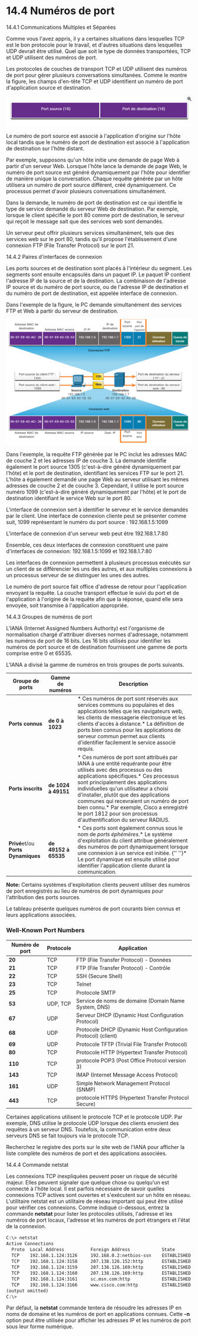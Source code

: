 # 14.4 Numéros de port


14.4.1 Communications Multiples et Séparées

Comme vous l'avez appris, il y a certaines situations dans lesquelles TCP est le bon protocole pour le travail, et d'autres situations dans lesquelles UDP devrait être utilisé. Quel que soit le type de données transportées, TCP et UDP utilisent des numéros de port.

Les protocoles de couches de transport TCP et UDP utilisent des numéros de port pour gérer plusieurs conversations simultanées. Comme le montre la figure, les champs d'en-tête TCP et UDP identifient un numéro de port d'application source et destination.

![1737592649297](images/5-Ports/1737592649297.png)


Le numéro de port source est associé à l'application d'origine sur l'hôte local tandis que le numéro de port de destination est associé à l'application de destination sur l'hôte distant.

Par exemple, supposons qu'un hôte initie une demande de page Web à partir d'un serveur Web. Lorsque l'hôte lance la demande de page Web, le numéro de port source est généré dynamiquement par l'hôte pour identifier de manière unique la conversation. Chaque requête générée par un hôte utilisera un numéro de port source différent, créé dynamiquement. Ce processus permet d'avoir plusieurs conversations simultanément.

Dans la demande, le numéro de port de destination est ce qui identifie le type de service demandé du serveur Web de destination. Par exemple, lorsque le client spécifie le port 80 comme port de destination, le serveur qui reçoit le message sait que des services web sont demandés.

Un serveur peut offrir plusieurs services simultanément, tels que des services web sur le port 80, tandis qu'il propose l'établissement d'une connexion FTP (File Transfer Protocol) sur le port 21.


14.4.2 Paires d'interfaces de connexion

Les ports sources et de destination sont placés à l'intérieur du segment. Les segments sont ensuite encapsulés dans un paquet IP. Le paquet IP contient l'adresse IP de la source et de la destination. La combinaison de l'adresse IP source et du numéro de port source, ou de l'adresse IP de destination et du numéro de port de destination, est appelée interface de connexion.

Dans l'exemple de la figure, le PC demande simultanément des services FTP et Web à partir du serveur de destination.

![1737592701689](images/5-Ports/1737592701689.png)



Dans l'exemple, la requête FTP générée par le PC inclut les adresses MAC de couche 2 et les adresses IP de couche 3. La demande identifie également le port source 1305 (c'est-à-dire généré dynamiquement par l'hôte) et le port de destination, identifiant les services FTP sur le port 21. L'hôte a également demandé une page Web au serveur utilisant les mêmes adresses de couche 2 et de couche 3. Cependant, il utilise le port source numéro 1099 (c'est-à-dire généré dynamiquement par l'hôte) et le port de destination identifiant le service Web sur le port 80.

L'interface de connexion sert à identifier le serveur et le service demandés par le client. Une interface de connexion cliente peut se présenter comme suit, 1099 représentant le numéro du port source : 192.168.1.5:1099

L'interface de connexion d'un serveur web peut être 192.168.1.7:80

Ensemble, ces deux interfaces de connexion constituent une paire d'interfaces de connexion: 192.168.1.5:1099 et 192.168.1.7:80

Les interfaces de connexion permettent à plusieurs processus exécutés sur un client de se différencier les uns des autres, et aux multiples connexions à un processus serveur de se distinguer les unes des autres.

Le numéro de port source fait office d'adresse de retour pour l'application envoyant la requête. La couche transport effectue le suivi du port et de l'application à l'origine de la requête afin que la réponse, quand elle sera envoyée, soit transmise à l'application appropriée.


14.4.3 Groupes de numéros de port

L'IANA (Internet Assigned Numbers Authority) est l'organisme de normalisation chargé d'attribuer diverses normes d'adressage, notamment les numéros de port de 16 bits. Les 16 bits utilisés pour identifier les numéros de port source et de destination fournissent une gamme de ports comprise entre 0 et 65535.

L'IANA a divisé la gamme de numéros en trois groupes de ports suivants.


| **Groupe de ports**                  | **Gamme de numéros** | **Description**                                                                                                                                                                                                                                                                                                                                                                                                                                             |
| ------------------------------------ | --------------------- | ----------------------------------------------------------------------------------------------------------------------------------------------------------------------------------------------------------------------------------------------------------------------------------------------------------------------------------------------------------------------------------------------------------------------------------------------------------- |
| **Ports connus**                     | **de 0 à 1023**      | * Ces numéros de port sont réservés aux services communs ou populaires et des applications telles que les navigateurs web, les clients de messagerie électronique et les clients d'accès à distance.* La définition de ports bien connus pour les applications de serveur commun permet aux clients d'identifier facilement le service associé requis.                                                                                              |
| **Ports inscrits**                   | **de 1024 à 49151**  | * Ces numéros de port sont attribués par IANA à une entité requérante pour être utilisés avec des processus ou des applications spécifiques.* Ces processus sont principalement des applications individuelles qu'un utilisateur a choisi d'installer, plutôt que des applications communes qui recevraient un numéro de port bien connu.* Par exemple, Cisco a enregistré le port 1812 pour son processus d'authentification du serveur RADIUS. |
| **Privé**et/ou **Ports Dynamiques** | **de 49152 à 65535** | * Ces ports sont également connus sous le nom de *ports éphémères*.* Le système d'exploitation du client attribue généralement des numéros de port dynamiquement lorsque une connexion à un service est initiée. {'' ''}* Le port dynamique est ensuite utilisé pour identifier l'application cliente durant la communication.                                                                                                                   |


**Note:** Certains systèmes d'exploitation clients peuvent utiliser des numéros de port enregistrés au lieu de numéros de port dynamiques pour l'attribution des ports sources.

Le tableau présente quelques numéros de port courants bien connus et leurs applications associées.

### Well-Known Port Numbers


| **Numéro de port** | **Protocole** | **Application**                                               |
| ------------------- | ------------- | ------------------------------------------------------------- |
| **20**              | TCP           | FTP (File Transfer Protocol) - Données                       |
| **21**              | TCP           | FTP (File Transfer Protocol) - Contrôle                      |
| **22**              | TCP           | SSH (Secure Shell)                                            |
| **23**              | TCP           | Telnet                                                        |
| **25**              | TCP           | Protocole SMTP                                                |
| **53**              | UDP, TCP      | Service de noms de domaine (Domain Name System, DNS)          |
| **67**              | UDP           | Serveur DHCP (Dynamic Host Configuration Protocol)            |
| **68**              | UDP           | Protocole DHCP (Dynamic Host Configuration Protocol) (client) |
| **69**              | UDP           | Protocole TFTP (Trivial File Transfer Protocol)               |
| **80**              | TCP           | Protocole HTTP (Hypertext Transfer Protocol)                  |
| **110**             | TCP           | protocole POP3 (Post Office Protocol version 3)               |
| **143**             | TCP           | IMAP (Internet Message Access Protocol)                       |
| **161**             | UDP           | Simple Network Management Protocol (SNMP)                     |
| **443**             | TCP           | protocole HTTPS (Hypertext Transfer Protocol Secure)          |

Certaines applications utilisent le protocole TCP et le protocole UDP. Par exemple, DNS utilise le protocole UDP lorsque des clients envoient des requêtes à un serveur DNS. Toutefois, la communication entre deux serveurs DNS se fait toujours via le protocole TCP.

Recherchez le registre des ports sur le site web de l'IANA pour afficher la liste complète des numéros de port et des applications associées.


14.4.4 Commande netstat

Les connexions TCP inexpliquées peuvent poser un risque de sécurité majeur. Elles peuvent signaler que quelque chose ou quelqu'un est connecté à l'hôte local. Il est parfois nécessaire de savoir quelles connexions TCP actives sont ouvertes et s'exécutent sur un hôte en réseau. L'utilitaire netstat est un utilitaire de réseau important qui peut être utilisé pour vérifier ces connexions. Comme indiqué ci-dessous, entrez la commande **netstat** pour lister les protocoles utilisés, l'adresse et les numéros de port locaux, l'adresse et les numéros de port étrangers et l'état de la connexion.

```
C:\> netstat
Active Connections
  Proto  Local Address          Foreign Address            State
  TCP    192.168.1.124:3126     192.168.0.2:netbios-ssn    ESTABLISHED
  TCP    192.168.1.124:3158     207.138.126.152:http       ESTABLISHED
  TCP    192.168.1.124:3159     207.138.126.169:http       ESTABLISHED
  TCP    192.168.1.124:3160     207.138.126.169:http       ESTABLISHED
  TCP    192.168.1.124:3161     sc.msn.com:http            ESTABLISHED
  TCP    192.168.1.124:3166     www.cisco.com:http         ESTABLISHED
(output omitted)
C:\>
```

Par défaut, la **netstat** commande tentera de résoudre les adresses IP en noms de domaine et les numéros de port en applications connues. Cette **-n** option peut être utilisée pour afficher les adresses IP et les numéros de port sous leur forme numérique.
